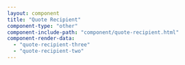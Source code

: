 ```yaml
---
layout: component
title: "Quote Recipient"
component-type: "other"
component-include-path: "component/quote-recipient.html"
component-render-data:
  - "quote-recipient-three"
  - "quote-recipient-two"
---
```


